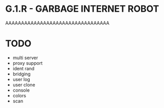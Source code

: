 # G.1.R - GARBAGE INTERNET ROBOT

AAAAAAAAAAAAAAAAAAAAAAAAAAAAAAAAA

# TODO
- multi server
- proxy support
- ident rand
- bridging
- user log
- user clone
- console 
- colors
- scan